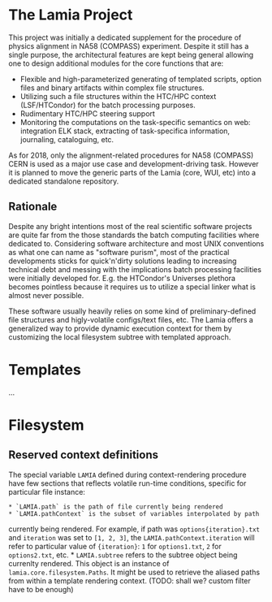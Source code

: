 # The Lamia Project

This project was initially a dedicated supplement for the procedure of physics
alignment in NA58 (COMPASS) experiment. Despite it still has a single purpose,
the architectural features are kept being general allowing one to design
additional modules for the core functions that are:

   * Flexible and high-parameterized generating of templated scripts, option
   files and binary artifacts within complex file structures.
   * Utilizing such a file structures within the HTC/HPC context
   (LSF/HTCondor) for the batch processing purposes.
   * Rudimentary HTC/HPC steering support
   * Monitoring the computations on the task-specific semantics on web:
   integration ELK stack, extracting of task-specifica information, journaling,
   cataloguing, etc.

As for 2018, only the alignment-related procedures for NA58 (COMPASS) CERN is
used as a major use case and development-driving task. However it is planned to
move the generic parts of the Lamia (core, WUI, etc) into a dedicated standalone
repository.

## Rationale

Despite any bright intentions most of the real scientific software projects are
quite far from the those standards the batch computing facilities where
dedicated to. Considering software architecture and most UNIX conventions as
what one can name as "software purism", most of the practical developments
sticks for quick'n'dirty solutions leading to increasing technical debt and
messing with the implications batch processing facilities were initially
developed for. E.g. the HTCondor's Universes plethora becomes pointless because
it requires us to utilize a special linker what is almost never possible.

These software usually heavily relies on some kind of preliminary-defined file
structures and higly-volatile configs/text files, etc. The Lamia offers a
generalized way to provide dynamic execution context for them by customizing
the local filesystem subtree with templated approach.


# Templates

...

# Filesystem

## Reserved context definitions

The special variable `LAMIA` defined during context-rendering procedure have
few sections that reflects volatile run-time conditions, specific for
particular file instance:

    * `LAMIA.path` is the path of file currently being rendered
    * `LAMIA.pathContext` is the subset of variables interpolated by path
currently being rendered. For example, if path was `options{iteration}.txt` and
`iteration` was set to `[1, 2, 3]`, the `LAMIA.pathContext.iteration` will
refer to particular value of `{iteration}`: `1` for `options1.txt`, `2` for
`options2.txt`, etc.
    * `LAMIA.subtree` refers to the subtree object being currenlty rendered.
This object is an instance of `lamia.core.filesystem.Paths`. It might be used
to retrieve the aliased paths from within a template rendering context.
(TODO: shall we? custom filter have to be enough)


